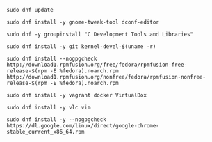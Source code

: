`sudo dnf update`

`sudo dnf install -y gnome-tweak-tool dconf-editor`

`sudo dnf -y groupinstall "C Development Tools and Libraries"`

`sudo dnf install -y git kernel-devel-$(uname -r)`

```
sudo dnf install --nogpgcheck http://download1.rpmfusion.org/free/fedora/rpmfusion-free-release-$(rpm -E %fedora).noarch.rpm http://download1.rpmfusion.org/nonfree/fedora/rpmfusion-nonfree-release-$(rpm -E %fedora).noarch.rpm
```

`sudo dnf install -y vagrant docker VirtualBox`

`sudo dnf install -y vlc vim`

`sudo dnf install -y --nogpgcheck https://dl.google.com/linux/direct/google-chrome-stable_current_x86_64.rpm`

